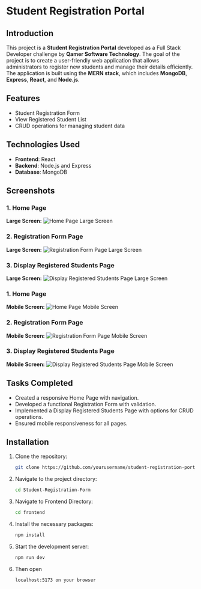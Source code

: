 # Student Registration Portal

## Introduction

This project is a **Student Registration Portal** developed as a Full Stack Developer challenge by **Qamer Software Technology**. The goal of the project is to create a user-friendly web application that allows administrators to register new students and manage their details efficiently. The application is built using the **MERN stack**, which includes **MongoDB**, **Express**, **React**, and **Node.js**. 

## Features

- Student Registration Form
- View Registered Student List
- CRUD operations for managing student data

## Technologies Used

- **Frontend**: React
- **Backend**: Node.js and Express
- **Database**: MongoDB

## Screenshots

### 1. Home Page
**Large Screen:**
![Home Page Large Screen](HomepagePC.png)

### 2. Registration Form Page
**Large Screen:**
![Registration Form Page Large Screen](RegistrationPC.png)

### 3. Display Registered Students Page
**Large Screen:**
![Display Registered Students Page Large Screen](DisplayPC.png)


### 1. Home Page
**Mobile Screen:**
![Home Page Mobile Screen](HompageMob.png)

### 2. Registration Form Page
**Mobile Screen:**
![Registration Form Page Mobile Screen](RegMob.png)

### 3. Display Registered Students Page
**Mobile Screen:**
![Display Registered Students Page Mobile Screen](DisplayMob.png)

## Tasks Completed

- Created a responsive Home Page with navigation.
- Developed a functional Registration Form with validation.
- Implemented a Display Registered Students Page with options for CRUD operations.
- Ensured mobile responsiveness for all pages.

## Installation

1. Clone the repository:
   ```bash
   git clone https://github.com/yourusername/student-registration-portal.git
    ```
2. Navigate to the project directory:
    ```bash
    cd Student-Registration-Form
    ```
3. Navigate to Frontend Directory:
    ```bash
    cd frontend
    ```
4. Install the necessary packages:
    ```bash
    npm install
    ```
4. Start the development server:
    ```bash
    npm run dev
    ```
5. Then open
    ```bash
    localhost:5173 on your browser
    ```